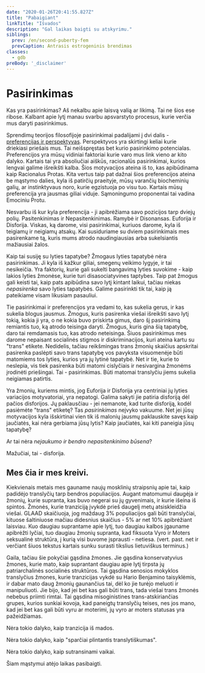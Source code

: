 ```yaml
---
date: "2020-01-26T20:41:55.827Z"
title: "Pabaigiant"
linkTitle: "Išvados"
description: "Gal laikas baigti su atskyrimu."
siblings:
  prev: /en/second-puberty-fem
  prevCaption: Antrasis estrogeninis brendimas
classes:
  - gdb
preBody: '_disclaimer'
---
```


# Pasirinkimas

Kas yra pasirinkimas? Aš nekalbu apie laisvą valią ar likimą. Tai ne šios ese ribose. Kalbant apie lytį manau svarbu apsvarstyto procesus, kurie verčia mus daryti pasirinkimus.

Sprendimų teorijos filosofijoje pasirinkimai padalijami į dvi dalis - [preferencijas ir perspektyvas](https://plato.stanford.edu/entries/decision-theory/#WhaPreOvePro). Perspektyvos yra skirtingi keliai kurie driekiasi priešais mus. Tai neišspręstas bet kurio pasirinkimo potencialas. Preferencijos yra mūsų vidiniai faktoriai kurie varo mus link vieno ar kito dalyko. Kartais tai yra absoliučiai aiškūs, racionalūs pasirinkimai, kurios lengvai galime išreikšti kalba. Šios motyvacijos ateina iš to, kas apibūdinama kaip Racionalus Protas. Kita vertus taip pat dažnai šios preferencijos ateina be mąstymo dalies, kyla iš patirčių praeityje, mūsų varančių biocheminių galių, ar instinktyvaus noro, kurie egzistuoja po visu tuo. Kartais mūsų preferencija yra jausmas giliai viduje. Sąmoningumo proponentai tai vadina Emociniu Protu.

Nesvarbu iš kur kyla preferencija - ji apibrėžiama savo pozicijos tarp dviejų polių. Pasitenkinimas ir Nepasitenkinimas. Ramybė ir Disonansas. Euforija ir Disforija. Viskas, ką darome, visi pasirinkimai, kuriuos darome, kyla iš teigiamų ir neigiamų atsakų. Kai susiduriame su dviem pasirinkimais mes pasirenkame tą, kuris mums atrodo naudingiausias arba sukelsiantis mažiausiai žalos.

Kaip tai susiję su lyties tapatybe? Žmogaus lyties tapatybė nėra pasirinkimas. Ji kyla iš kažkur giliai, smegenų veikimo lygyje, ir tai nesikeičia. Yra faktorių, kurie gali sukelti bangavimą lyties suvokime - kaip lakios lyties žmonėse, kurie turi disasociatyvines taptybes. Taip pat žmogus gali keisti tai, kaip pats apibūdina savo lytį kintant laikui, tačiau niekas *nepasirenka* savo lyties tapatybės. Galime pasirinkti tik tai, kaip ją pateikiame visam likusiam pasauliui.

Tie pasirinkimai ir preferencijos yra vedami to, kas sukelia gerus, ir kas sukelia blogus jausmus. Žmogus, kuris pasirenka viešai išreikšti savo lytį tokią, kokia ji yra, o ne kokia buvo priskirta gimus, daro šį pasirinkimą remiantis tuo, ką atrodo teisinga daryti. Žmogus, kuris gina šią tapatybę, daro tai remdamasis tuo, kas atrodo neteisinga. Šiuos pasirinkimus mes darome nepaisant socialinės stigmos ir diskriminacijos, kuri ateina kartu su "trans" etikete. Nedidelis, tačiau reikšmingas trans žmonių skaičius apskritai pasirenka paslėpti savo trans tapatybę vos pavyksta visuomenėje būti matomiems tos lyties, kurios yra jų lytinė tapatybė. Net ir tie, kurie to neslepia, vis tiek pasirenka būti matomi cislyčiais ir nesivargina žmonėms įrodinėti priešingai. Tai - pasirinkimas. Būti matomai translyčiu jiems sukelia neigiamas patirtis.

Yra žmonių, kuriems mintis, jog Euforija ir Disforija yra centriniai jų lyties variacijos motyvatoriai, yra nepatogi. Galima sakyti jie patiria disforiją dėl pačios disforijos. Jų paklausčiau - jei nemanote, kad turite disforiją, kodėl pasiėmėte "trans" etiketę? Tas *pasirinkimas* neįvyko vakuume. Net jei jūsų motyvacijos kyla išskirtinai vien tik iš malonių jausmų paklauskite savęs kaip jaučiatės, kai nėra gerbiama jūsų lytis? Kaip jaučiatės, kai kiti paneigia jūsų tapatybę?

Ar tai nėra _nejaukumo ir bendro nepasitenkinimo būsena_?

Mažučiai, tai - disforija.

## Mes čia ir mes kreivi.

Kiekvienais metais mes gauname naujų mosklinių straipsnių apie tai, kaip padidėjo translyčių tarp bendros populiacijos. Augant matomumui daugėja ir žmonių, kurie supranta, kas buvo negerai su jų gyvenimais, ir kurie išeina iš spintos. Žmonės, kurie tranziciją įvykdė prieš daugelį metų atsiskleidžia viešai. GLAAD skaičiuoja, jog maždaug 3% populiacijos gali būti translyčiai, kituose šaltiniuose mačiau didesnius skaičius - 5% ar net 10% apibrėžiant laisviau. Kuo daugiau suprantame apie lytį, tuo daugiau kalbos įgauname apibrėžti lyčiai, tuo daugiau žmonių supranta, kad fiksuota Vyro ir Moters seksualinė struktūra, į kurią visi buvome įsprausti - netiesa. (vert. past. net ir verčiant šiuos tekstus kartais sunku surasti tikslius lietuviškus terminus.)

Gaila, tačiau šie pokyčiai gąsdina žmones. Jie gąsdina konservatyvius žmones, kurie mato, kaip suprantant daugiau apie lytį tirpsta jų patriarchalinės socialinės struktūros. Tai gąsdina senosios mokyklos translyčius žmones, kurie tranzicijas vykdė su Hario Benjamino taisyklėmis, ir dabar mato daug žmonių gaunančius tai, dėl ko jie turėjo meluoti ir manipuliuoti. Jie bijo, kad jei bet kas gali būti trans, tada viešai trans žmonės nebebus priimti rimtai. Tai gąsdina misoginistines trans-atskiriančias grupes, kurios sunkiai kovoja, kad paneigtų translyčių teises, nes jos mano, kad jei bet kas gali būti vyru ar moterimi, jų vyro ar moters statusas yra pažeidžiamas.

Nėra tokio dalyko, kaip tranzicija iš mados.

Nėra tokio dalyko, kaip "sparčiai plintantis translytiškumas".

Nėra tokio dalyko, kaip sutransinami vaikai.

Šiam mąstymui atėjo laikas pasibaigti.
